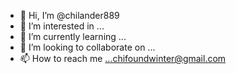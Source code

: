 - 👋 Hi, I’m @chilander889
- 👀 I’m interested in ...
- 🌱 I’m currently learning ...
- 💞️ I’m looking to collaborate on ...
- 📫 How to reach me ...chifoundwinter@gmail.com

<!---
chilander889/chilander889 is a ✨ special ✨ repository because its `README.md` (this file) appears on your GitHub profile.
You can click the Preview link to take a look at your changes.
--->
